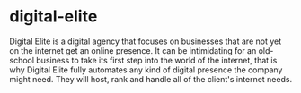 # digital-elite
Digital Elite is a digital agency that focuses on businesses that are not yet on the internet get an online presence. It can be intimidating for an old-school business to take its first step into the world of the internet, that is why Digital Elite fully automates any kind of digital presence the company might need. They will host, rank and handle all of the client's internet needs.
